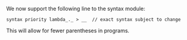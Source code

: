 <!-- Copyright (c) 2015-2019 K Team. All Rights Reserved. -->

We now support the following line to the syntax module:

    syntax priority lambda_._ > __  // exact syntax subject to change

This will allow for fewer parentheses in programs.

